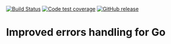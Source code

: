[![Build Status](https://travis-ci.org/nbgo/fail.svg)](https://travis-ci.org/nbgo/fail) [![Code test coverage](https://img.shields.io/codecov/c/github/nbgo/fail.svg)](http://codecov.io/github/nbgo/fail) [![GitHub release](https://img.shields.io/github/release/nbgo/fail.svg)](https://github.com/nbgo/fail/releases)
# Improved errors handling for Go
